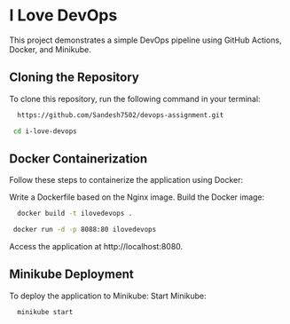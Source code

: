 

# I Love DevOps

This project demonstrates a simple DevOps pipeline using GitHub Actions, Docker, and Minikube. 



## Cloning the Repository

To clone this repository, run the following command in your terminal:

```bash
  https://github.com/Sandesh7502/devops-assignment.git

```
```bash
 cd i-love-devops

```
## Docker Containerization

Follow these steps to containerize the application using Docker:

Write a Dockerfile based on the Nginx image.
Build the Docker image:

```bash
  docker build -t ilovedevops .

```

```bash
 docker run -d -p 8088:80 ilovedevops


```
Access the application at http://localhost:8080.


## Minikube Deployment

To deploy the application to Minikube:
Start Minikube:

```bash
  minikube start


